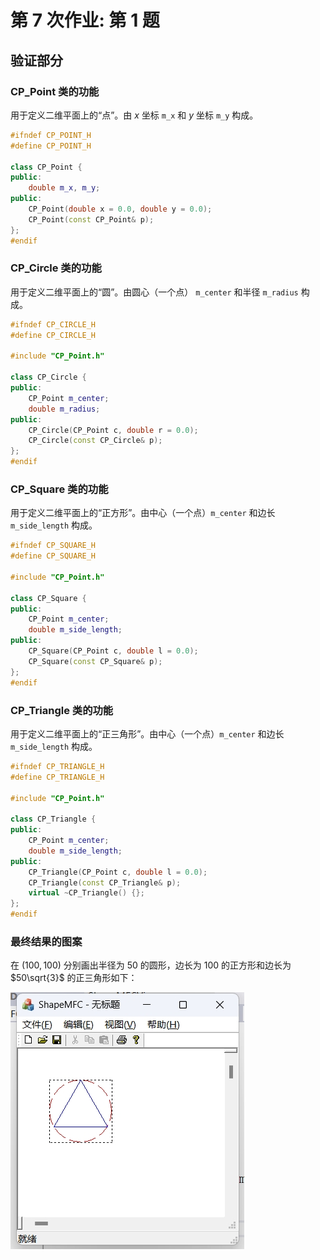 # 第 7 次作业: 第 1 题

## 验证部分

### CP_Point 类的功能

用于定义二维平面上的“点”。由 $x$ 坐标 `m_x` 和 $y$ 坐标 `m_y` 构成。

```cpp
#ifndef CP_POINT_H
#define CP_POINT_H

class CP_Point {
public:
	double m_x, m_y;
public:
	CP_Point(double x = 0.0, double y = 0.0);
	CP_Point(const CP_Point& p);
};
#endif
```

### CP_Circle 类的功能

用于定义二维平面上的“圆”。由圆心（一个点） `m_center` 和半径 `m_radius` 构成。

```cpp
#ifndef CP_CIRCLE_H
#define CP_CIRCLE_H

#include "CP_Point.h"

class CP_Circle {
public:
	CP_Point m_center;
	double m_radius;
public:
	CP_Circle(CP_Point c, double r = 0.0);
	CP_Circle(const CP_Circle& p);
};
#endif
```

### CP_Square 类的功能

用于定义二维平面上的“正方形”。由中心（一个点）`m_center` 和边长 `m_side_length` 构成。

```cpp
#ifndef CP_SQUARE_H
#define CP_SQUARE_H

#include "CP_Point.h"

class CP_Square {
public:
	CP_Point m_center;
	double m_side_length;
public:
	CP_Square(CP_Point c, double l = 0.0);
	CP_Square(const CP_Square& p);
};
#endif
```

### CP_Triangle 类的功能

用于定义二维平面上的“正三角形”。由中心（一个点）`m_center` 和边长 `m_side_length` 构成。

```cpp
#ifndef CP_TRIANGLE_H
#define CP_TRIANGLE_H

#include "CP_Point.h"

class CP_Triangle {
public:
	CP_Point m_center;
	double m_side_length;
public:
	CP_Triangle(CP_Point c, double l = 0.0);
	CP_Triangle(const CP_Triangle& p);
	virtual ~CP_Triangle() {};
};
#endif
```

### 最终结果的图案

在 $(100, 100)$ 分别画出半径为 $50$ 的圆形，边长为 $100$ 的正方形和边长为 $50\sqrt{3}$ 的正三角形如下：

![最终结果](./ShapeMFC.png)
